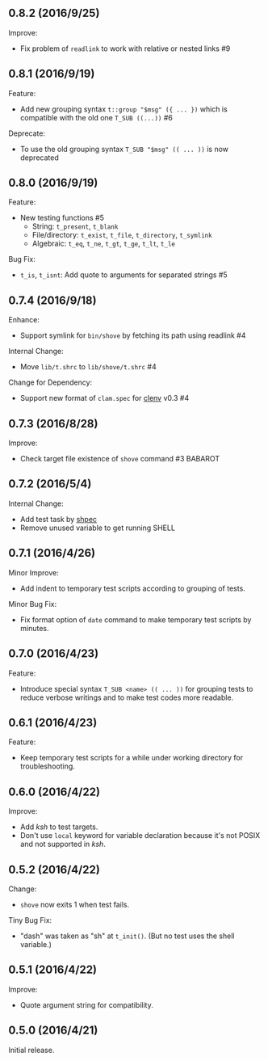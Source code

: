 ## 0.8.2 (2016/9/25)

Improve:

- Fix problem of `readlink` to work with relative or nested links #9

## 0.8.1 (2016/9/19)

Feature:

- Add new grouping syntax `t::group "$msg" ({ ... })` which is compatible with
the old one `T_SUB ((...))` #6

Deprecate:

- To use the old grouping syntax `T_SUB "$msg" (( ... ))` is now deprecated

## 0.8.0 (2016/9/19)

Feature:

- New testing functions #5
  - String: `t_present`, `t_blank`
  - File/directory: `t_exist`, `t_file`, `t_directory`, `t_symlink`
  - Algebraic: `t_eq`, `t_ne`, `t_gt`, `t_ge`, `t_lt`, `t_le`

Bug Fix:

- `t_is`, `t_isnt`: Add quote to arguments for separated strings #5

## 0.7.4 (2016/9/18)

Enhance:

- Support symlink for `bin/shove` by fetching its path using readlink #4

Internal Change:

- Move `lib/t.shrc` to `lib/shove/t.shrc` #4

Change for Dependency:

- Support new format of `clam.spec` for [clenv](https://github.com/progrhyme/clenv)
v0.3 #4

## 0.7.3 (2016/8/28)

Improve:

- Check target file existence of `shove` command #3 BABAROT

## 0.7.2 (2016/5/4)

Internal Change:

- Add test task by [shpec](https://github.com/rylnd/shpec)
- Remove unused variable to get running SHELL

## 0.7.1 (2016/4/26)

Minor Improve:

- Add indent to temporary test scripts according to grouping of tests.

Minor Bug Fix:

- Fix format option of `date` command to make temporary test scripts by minutes.

## 0.7.0 (2016/4/23)

Feature:

- Introduce special syntax `T_SUB <name> (( ... ))` for grouping tests to reduce
  verbose writings and to make test codes more readable.

## 0.6.1 (2016/4/23)

Feature:

- Keep temporary test scripts for a while under working directory for troubleshooting.

## 0.6.0 (2016/4/22)

Improve:

- Add _ksh_ to test targets.
- Don't use `local` keyword for variable declaration because it's not POSIX and
  not supported in _ksh_.

## 0.5.2 (2016/4/22)

Change:

- `shove` now exits 1 when test fails.

Tiny Bug Fix:

- "dash" was taken as "sh" at `t_init()`. (But no test uses the shell variable.)

## 0.5.1 (2016/4/22)

Improve:

- Quote argument string for compatibility.

## 0.5.0 (2016/4/21)

Initial release.
